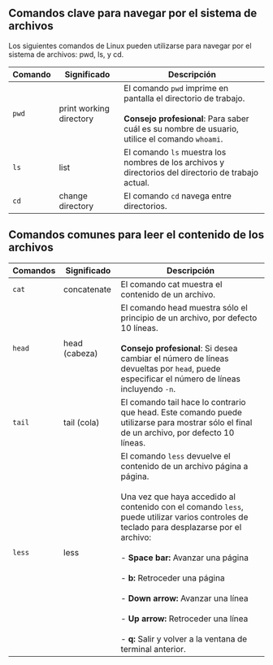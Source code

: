 ## Comandos clave para navegar por el sistema de archivos

Los siguientes comandos de Linux pueden utilizarse para navegar por el sistema de archivos: pwd, ls, y cd.

| **Comando** | **Significado**         | **Descripción**                                                                                                                                                       |
| ----------- | ----------------------- | --------------------------------------------------------------------------------------------------------------------------------------------------------------------- |
| `pwd`       | print working directory | El comando `pwd` imprime en pantalla el directorio de trabajo. <br><br>**Consejo profesional**: Para saber cuál es su nombre de usuario, utilice el comando `whoami`. |
| `ls`        | list                    | El comando `ls` muestra los nombres de los archivos y directorios del directorio de trabajo actual.                                                                   |
| `cd`        | change directory        | El comando `cd` navega entre directorios.                                                                                                                             |

## Comandos comunes para leer el contenido de los archivos

| **Comandos** | **Significado** | **Descripción**                                                                                                                                                                                                                                                                                                                                                                                                                                                                   |
| ------------ | --------------- | --------------------------------------------------------------------------------------------------------------------------------------------------------------------------------------------------------------------------------------------------------------------------------------------------------------------------------------------------------------------------------------------------------------------------------------------------------------------------------- |
| `cat`        | concatenate     | El comando cat muestra el contenido de un archivo.                                                                                                                                                                                                                                                                                                                                                                                                                                |
| `head`       | head (cabeza)   | El comando head muestra sólo el principio de un archivo, por defecto 10 líneas.<br><br>**Consejo profesional**: Si desea cambiar el número de líneas devueltas por `head`, puede especificar el número de líneas incluyendo `-n`.                                                                                                                                                                                                                                                 |
| `tail`       | tail (cola)     | El comando tail hace lo contrario que head. Este comando puede utilizarse para mostrar sólo el final de un archivo, por defecto 10 líneas.                                                                                                                                                                                                                                                                                                                                        |
| `less`       | less            | El comando `less` devuelve el contenido de un archivo página a página.<br><br>Una vez que haya accedido al contenido con el comando `less`, puede utilizar varios controles de teclado para desplazarse por el archivo:<br><br>- **Space bar:** Avanzar una página<br>    <br>- **b:** Retroceder una página<br>    <br>- **Down arrow:** Avanzar una línea<br>    <br>- **Up arrow:** Retroceder una línea<br>    <br>- **q:** Salir y volver a la ventana de terminal anterior. |
